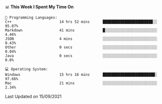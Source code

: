 
<!--START_SECTION:waka-->
📊 **This Week I Spent My Time On** 

```text
💬 Programming Languages: 
C++                      14 hrs 52 mins      ███████████████████████░░   95.07% 
Markdown                 41 mins             █░░░░░░░░░░░░░░░░░░░░░░░░   4.46% 
JSON                     4 mins              ░░░░░░░░░░░░░░░░░░░░░░░░░   0.43% 
Other                    0 secs              ░░░░░░░░░░░░░░░░░░░░░░░░░   0.04% 
Java                     0 secs              ░░░░░░░░░░░░░░░░░░░░░░░░░   0.0%

💻 Operating System: 
Windows                  15 hrs 16 mins      ████████████████████████░   97.66% 
Mac                      21 mins             ░░░░░░░░░░░░░░░░░░░░░░░░░   2.34%

```


 Last Updated on 15/09/2021
<!--END_SECTION:waka-->
